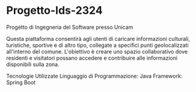 # Progetto-Ids-2324
 Progetto di Ingegneria del Software presso Unicam
 
 Questa piattaforma consentirà agli utenti di caricare informazioni culturali, turistiche, sportive e di altro tipo, collegate a specifici punti geolocalizzati 
 all'interno del comune. L'obiettivo è creare uno spazio collaborativo dove residenti e visitatori possano accedere e contribuire alle informazioni disponibili sulla zona.
 
 Tecnologie Utilizzate
 Linguaggio di Programmazione: Java
 Framework: Spring Boot